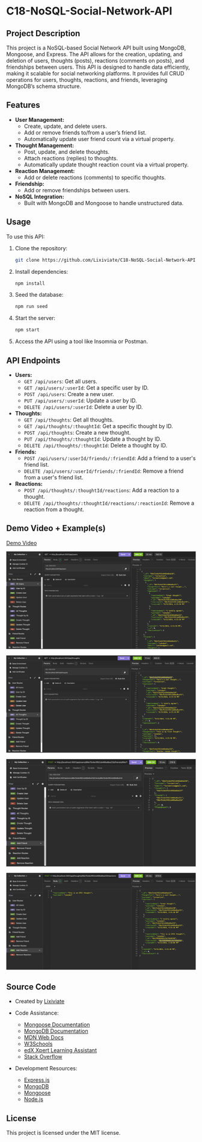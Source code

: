 # C18-NoSQL-Social-Network-API

## Project Description

This project is a NoSQL-based Social Network API built using MongoDB, Mongoose, and Express. The API allows for the creation, updating, and deletion of users, thoughts (posts), reactions (comments on posts), and friendships between users. This API is designed to handle data efficiently, making it scalable for social networking platforms. It provides full CRUD operations for users, thoughts, reactions, and friends, leveraging MongoDB’s schema structure.

## Features

- **User Management:**
  - Create, update, and delete users.
  - Add or remove friends to/from a user’s friend list.
  - Automatically update user friend count via a virtual property.
- **Thought Management:**
  - Post, update, and delete thoughts.
  - Attach reactions (replies) to thoughts.
  - Automatically update thought reaction count via a virtual property.
- **Reaction Management:**
  - Add or delete reactions (comments) to specific thoughts.
- **Friendship:**
  - Add or remove friendships between users.
- **NoSQL Integration:**
  - Built with MongoDB and Mongoose to handle unstructured data.

## Usage

To use this API:

1. Clone the repository:
   ```bash
   git clone https://github.com/Lixiviate/C18-NoSQL-Social-Network-API.git
   ```
2. Install dependencies:
   ```bash
   npm install
   ```
3. Seed the database:
   ```bash
   npm run seed
   ```
4. Start the server:
   ```bash
   npm start
   ```
5. Access the API using a tool like Insomnia or Postman.

## API Endpoints

- **Users:**
  - `GET /api/users`: Get all users.
  - `GET /api/users/:userId`: Get a specific user by ID.
  - `POST /api/users`: Create a new user.
  - `PUT /api/users/:userId`: Update a user by ID.
  - `DELETE /api/users/:userId`: Delete a user by ID.
- **Thoughts:**
  - `GET /api/thoughts`: Get all thoughts.
  - `GET /api/thoughts/:thoughtId`: Get a specific thought by ID.
  - `POST /api/thoughts`: Create a new thought.
  - `PUT /api/thoughts/:thoughtId`: Update a thought by ID.
  - `DELETE /api/thoughts/:thoughtId`: Delete a thought by ID.
- **Friends:**
  - `POST /api/users/:userId/friends/:friendId`: Add a friend to a user's friend list.
  - `DELETE /api/users/:userId/friends/:friendId`: Remove a friend from a user's friend list.
- **Reactions:**
  - `POST /api/thoughts/:thoughtId/reactions`: Add a reaction to a thought.
  - `DELETE /api/thoughts/:thoughtId/reactions/:reactionId`: Remove a reaction from a thought.

## Demo Video + Example(s)

[Demo Video](https://drive.google.com/file/d/1_9tFAerVSXp6hLwoY5nK0ROTo9eLHRiS/view)

![Example](./images//usersExample.png)

![Example](./images/thoughtsExample.png)

![Example](./images/addFriendExample.png)

![Example](./images/addReactionExample.png)

## Source Code

- Created by [Lixiviate](https://github.com/Lixiviate)

- Code Assistance:

  - [Mongoose Documentation](https://mongoosejs.com/)
  - [MongoDB Documentation](https://www.mongodb.com/docs/)
  - [MDN Web Docs](https://developer.mozilla.org/en-US/)
  - [W3Schools](https://www.w3schools.com/)
  - [edX Xpert Learning Assistant](https://www.edx.org/)
  - [Stack Overflow](https://stackoverflow.com/)

- Development Resources:

  - [Express.js](https://www.npmjs.com/package/express)
  - [MongoDB](https://www.mongodb.com/)
  - [Mongoose](https://www.npmjs.com/package/mongoose)
  - [Node.js](https://nodejs.org/)

## License

This project is licensed under the MIT license.

